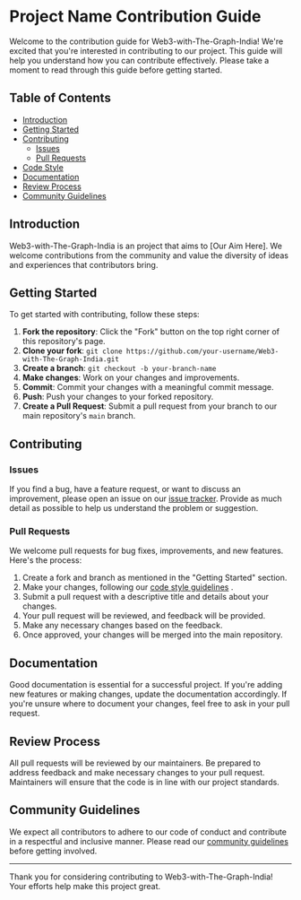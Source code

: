 # Project Name Contribution Guide

Welcome to the contribution guide for Web3-with-The-Graph-India! We're excited that you're interested in contributing to our project. This guide will help you understand how you can contribute effectively. Please take a moment to read through this guide before getting started.

## Table of Contents

- [Introduction](#introduction)
- [Getting Started](#getting-started)
- [Contributing](#contributing)
    - [Issues](#issues)
    - [Pull Requests](#pull-requests)
- [Code Style](#code-style)
- [Documentation](#documentation)
- [Review Process](#review-process)
- [Community Guidelines](#community-guidelines)

## Introduction

Web3-with-The-Graph-India is an project that aims to [Our Aim Here]. We welcome contributions from the community and value the diversity of ideas and experiences that contributors bring.

## Getting Started

To get started with contributing, follow these steps:

1. **Fork the repository**: Click the "Fork" button on the top right corner of this repository's page.
2. **Clone your fork**: `git clone https://github.com/your-username/Web3-with-The-Graph-India.git`
3. **Create a branch**: `git checkout -b your-branch-name`
4. **Make changes**: Work on your changes and improvements.
5. **Commit**: Commit your changes with a meaningful commit message.
6. **Push**: Push your changes to your forked repository.
7. **Create a Pull Request**: Submit a pull request from your branch to our main repository's `main` branch.

## Contributing

### Issues

If you find a bug, have a feature request, or want to discuss an improvement, please open an issue on our [issue tracker](https://github.com/TheGraphIndia/Web3-with-The-Graph-India/issues). Provide as much detail as possible to help us understand the problem or suggestion.

### Pull Requests

We welcome pull requests for bug fixes, improvements, and new features. Here's the process:

1. Create a fork and branch as mentioned in the "Getting Started" section.
2. Make your changes, following our [code style guidelines](https://github.com/TheGraphIndia/Web3-with-The-Graph-India/blob/main/Code_Style.md) .
3. Submit a pull request with a descriptive title and details about your changes.
4. Your pull request will be reviewed, and feedback will be provided.
5. Make any necessary changes based on the feedback.
6. Once approved, your changes will be merged into the main repository.



## Documentation

Good documentation is essential for a successful project. If you're adding new features or making changes, update the documentation accordingly. If you're unsure where to document your changes, feel free to ask in your pull request.

## Review Process

All pull requests will be reviewed by our maintainers. Be prepared to address feedback and make necessary changes to your pull request. Maintainers will ensure that the code is in line with our project standards.

## Community Guidelines

We expect all contributors to adhere to our code of conduct and contribute in a respectful and inclusive manner. Please read our [community guidelines](https://github.com/TheGraphIndia/Web3-with-The-Graph-India/blob/main/Community_Guidelines.md) before getting involved.


---

Thank you for considering contributing to Web3-with-The-Graph-India! Your efforts help make this project great.
